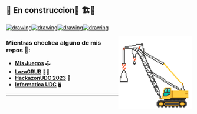 ## 🚧 En construccion🚧 🏗️👷   

<a href="https://5155414.fs1.hubspotusercontent-na1.net/hub/5155414/hubfs/Near-Logo-with-(TM)-1.png?quality=high"><img src="https://github.com/images/mona-whisper.gif" alt="drawing" width="50"/></a><a href="https://t4.ftcdn.net/jpg/02/37/58/57/360_F_237585799_VgM07FYcIYjubjFyB4lLXtOkdZWQyjQJ.jpg"><img src="https://github.com/images/mona-whisper.gif" alt="drawing" width="50"/></a><a href="https://3.bp.blogspot.com/-McPUYF_Kbwk/V9BQKFpmHnI/AAAAAAAAByw/5ObkLgcOIOM9squuvhumvCdmmZUljhn-wCLcB/w1200-h630-p-k-no-nu/1420449545-teresa-heinz-kerry-quote-just-a-little-bit-more.jpg"><img src="https://github.com/images/mona-whisper.gif" alt="drawing" width="50"></a><a href="https://www.youtube.com/watch?v=xvFZjo5PgG0"><img src="https://manciniworldwide.com/wp-content/uploads/2019/02/invisible-png.png" alt="drawing" width="50"/></a>

<img align="right" width="200" height="200" src="https://github.com/FerLS/FerLS/blob/main/grua.gif">

### Mientras checkea alguno de mis repos 👀: 
- **[Mis Juegos](https://play.google.com/store/apps/dev?id=8806467952186602035)** 🕹️  
- **[LazaGRUB](https://github.com/FerLS/LazaGRUB)** 🧔🏽
- **[HackazonUDC 2023](https://github.com/FerLS/HackazonUDC_2023)** 🤖
- **[Informatica UDC](https://github.com/FerLS/Informatica-UDC)** 🖥️

---


<!--

![Anurag's GitHub stats](https://github-readme-stats.vercel.app/api?username=FerLS&show_icons=true&theme=transparent\&rank_icon=github)

**FerLS/FerLS** is a ✨ _special_ ✨ repository because its `README.md` (this file) appears on your GitHub profile.

Here are some ideas to get you started:

- 🔭 I’m currently working on ...
- 🌱 I’m currently learning ...
- 👯 I’m looking to collaborate on ...
- 🤔 I’m looking for help with ...
- 💬 Ask me about ...
- 📫 How to reach me: ...
- 😄 Pronouns: ...
- ⚡ Fun fact: ...
-->
